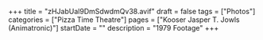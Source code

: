 +++
title = "zHJabUal9DmSdwdmQv38.avif"
draft = false
tags = ["Photos"]
categories = ["Pizza Time Theatre"]
pages = ["Kooser Jasper T. Jowls (Animatronic)"]
startDate = ""
description = "1979 Footage"
+++
